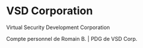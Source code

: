 # VSD Corporation
Virtual Security Development Corporation





Compte personnel de Romain B. | PDG de VSD Corp.
